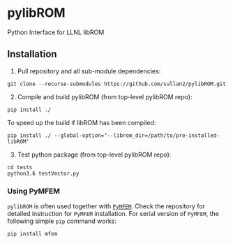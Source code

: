 # pylibROM
Python Interface for LLNL libROM 

## Installation

1. Pull repository and all sub-module dependencies:
  ```
  git clone --recurse-submodules https://github.com/sullan2/pylibROM.git
  ```

2. Compile and build pylibROM (from top-level pylibROM repo):
  ```
  pip install ./
  ```
  To speed up the build if libROM has been compiled:
  ```
  pip install ./ --global-option="--librom_dir=/path/to/pre-installed-libROM"
  ```  
  
3. Test python package (from top-level pylibROM repo):
  ```
  cd tests
  python3.6 testVector.py
  ```

### Using PyMFEM
`pylibROM` is often used together with [`PyMFEM`](https://github.com/mfem/PyMFEM).
Check the repository for detailed instruction for `PyMFEM` installation.
For serial version of `PyMFEM`, the following simple `pip` command works:
```
pip install mfem
```
